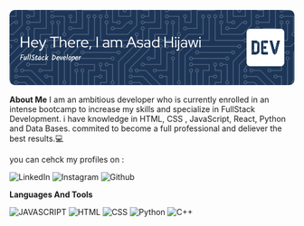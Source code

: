 ![Header](./github-header-image.png)

**About Me**
I am an ambitious developer who is currently enrolled in an intense bootcamp to increase my skills and specialize in FullStack Development.
i have knowledge in HTML, CSS , JavaScript, React, Python and Data Bases.
commited to become a full professional and deliever the best results.💻

you can cehck my profiles on :

 ![LinkedIn](https://img.shields.io/badge/LinkedIn-0077B5?style=for-the-badge&logo=linkedin&logoColor=white)
 ![Instagram](https://img.shields.io/badge/Instagram-E4405F?style=for-the-badge&logo=instagram&logoColor=white)
 ![Github](https://img.shields.io/badge/GitHub-100000?style=for-the-badge&logo=github&logoColor=white)

**Languages And Tools**

![JAVASCRIPT](https://img.shields.io/badge/JavaScript-323330?style=for-the-badge&logo=javascript&logoColor=F7DF1E)
![HTML](https://img.shields.io/badge/HTML5-E34F26?style=for-the-badge&logo=html5&logoColor=white)
![CSS](https://img.shields.io/badge/CSS3-1572B6?style=for-the-badge&logo=css3&logoColor=white)
![Python](https://img.shields.io/badge/Python-FFD43B?style=for-the-badge&logo=python&logoColor=blue)
![C++](https://img.shields.io/badge/C%2B%2B-00599C?style=for-the-badge&logo=c%2B%2B&logoColor=white)



<!--
**asadhijj/asadhijj** is a ✨ _special_ ✨ repository because its `README.md` (this file) appears on your GitHub profile.

Here are some ideas to get you started:

- 🔭 I’m currently working on ...
- 🌱 I’m currently learning ...
- 👯 I’m looking to collaborate on ...
- 🤔 I’m looking for help with ...
- 💬 Ask me about ...
- 📫 How to reach me: ...
- 😄 Pronouns: ...
- ⚡ Fun fact: ...
-->
